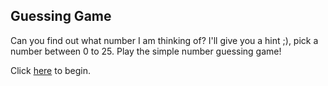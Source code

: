 ##  Guessing Game

Can you find out what number I am thinking of?
I'll give you a hint ;), pick a number between 0 to 25.
Play the simple number guessing game!

Click [here](https://olisanweze.github.io/guessing-game/) to begin.